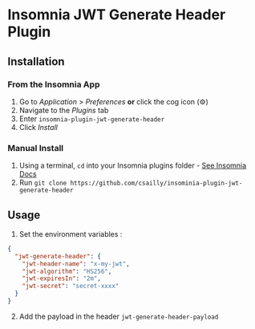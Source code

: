 # Insomnia JWT Generate Header Plugin

## Installation

### From the Insomnia App

1. Go to _Application_ > _Preferences_ **or** click the cog icon (⚙️)
2. Navigate to the _Plugins_ tab
3. Enter `insomnia-plugin-jwt-generate-header`
4. Click _Install_

### Manual Install

1. Using a terminal, `cd` into your Insomnia plugins folder - [See Insomnia Docs](https://docs.insomnia.rest/insomnia/introduction-to-plugins)
2. Run `git clone https://github.com/csailly/insominia-plugin-jwt-generate-header`

## Usage

1. Set the environment variables :

```json
{
  "jwt-generate-header": {
    "jwt-header-name": "x-my-jwt",
    "jwt-algorithm": "HS256",
    "jwt-expiresIn": "2m",
    "jwt-secret": "secret-xxxx"
  }
}
```

2. Add the payload in the header `jwt-generate-header-payload`
